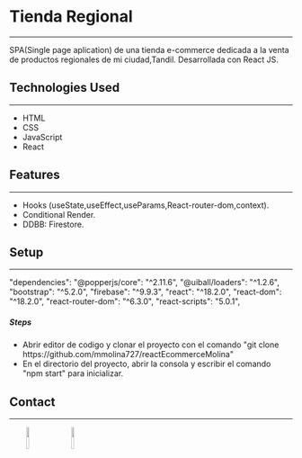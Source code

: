 <h1>Tienda Regional</h1>
<hr><p>SPA(Single page aplication) de una tienda e-commerce dedicada a la venta de productos regionales de mi ciudad,Tandil.
Desarrollada con React JS.</p><h2>Technologies Used</h2>
<hr><ul>
<li>HTML</li>
<li>CSS</li>
<li>JavaScript</li>
<li>React</li>
</ul>
<h2>Features</h2>
<hr><ul>
<li>Hooks (useState,useEffect,useParams,React-router-dom,context).</li>
<li>Conditional Render.</li>
<li>DDBB: Firestore.</li>
</ul>
<h2>Setup</h2>
<hr><p>"dependencies":
"@popperjs/core": "^2.11.6",
"@uiball/loaders": "^1.2.6",
"bootstrap": "^5.2.0",
"firebase": "^9.9.3",
"react": "^18.2.0",
"react-dom": "^18.2.0",
"react-router-dom": "^6.3.0",
"react-scripts": "5.0.1",</p>
<h5>Steps</h5><ul>
<li>Abrir editor de codigo y clonar el proyecto con el comando "git clone https://github.com/mmolina727/reactEcommerceMolina"</li>
<li>En el directorio del proyecto, abrir la consola y escribir el comando "npm start" para inicializar.</li>
</ul>
<h2>Contact</h2>
<hr>
<p><span style="margin-right: 30px;"></span><a href="https://www.linkedin.com/in/matias-gaston-molina-070686149/"><img target="_blank" src="https://cdn.jsdelivr.net/gh/devicons/devicon/icons/linkedin/linkedin-original.svg" style="width: 10%;"></a><span style="margin-right: 30px;"></span><a href="https://github.com/mmolina727"><img target="_blank" src="https://cdn.jsdelivr.net/gh/devicons/devicon/icons/github/github-original.svg" style="width: 10%;"></a></p>
